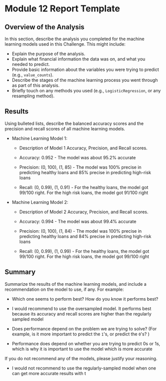 # Module 12 Report Template

## Overview of the Analysis

In this section, describe the analysis you completed for the machine learning models used in this Challenge. This might include:

* Explain the purpose of the analysis.
* Explain what financial information the data was on, and what you needed to predict.
* Provide basic information about the variables you were trying to predict (e.g., `value_counts`).
* Describe the stages of the machine learning process you went through as part of this analysis.
* Briefly touch on any methods you used (e.g., `LogisticRegression`, or any resampling method).

## Results

Using bulleted lists, describe the balanced accuracy scores and the precision and recall scores of all machine learning models.

* Machine Learning Model 1:
  * Description of Model 1 Accuracy, Precision, and Recall scores.
  * Accuracy: 0.952 - The model was about 95.2% accurate
  * Precision: (0, 100), (1, 85) - The model was 100% precise in predicting healthy loans and 85% precise in      predicting high-risk loans
  
  * Recall: (0, 0.99), (1, 0.91) - For the healthy loans, the model got 99/100 right. For the high risk loans, the model got 91/100 right



* Machine Learning Model 2:
  * Description of Model 2 Accuracy, Precision, and Recall scores.
  * Accuracy: 0.994 - The model was about 99.4% accurate
  * Precision: (0, 100), (1, 84) - The model was 100% precise in predicting healthy loans and 84% precise in      predicting high-risk loans
  
  * Recall: (0, 0.99), (1, 0.99) - For the healthy loans, the model got 99/100 right. For the high risk loans, the model got 99/100 right


## Summary

Summarize the results of the machine learning models, and include a recommendation on the model to use, if any. For example:
* Which one seems to perform best? How do you know it performs best?
* I would recommend to use the oversampled model. It performs best because its accuracy and recall scores are higher than the regularly sampled model

* Does performance depend on the problem we are trying to solve? (For example, is it more important to predict the `1`'s, or predict the `0`'s? )
* Performance does depend on whether you are trying to predict 0s or 1s, which is why it is important to use the model which is more accurate

If you do not recommend any of the models, please justify your reasoning.
* I would not recommend to use the regularly-sampled model when one can get more accurate results with t
